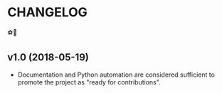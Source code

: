 # CHANGELOG

⚽🏃

## v1.0 (2018-05-19)

- Documentation and Python automation are considered sufficient to promote the project as "ready for contributions".

  
